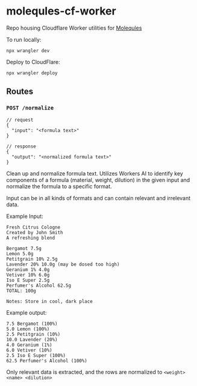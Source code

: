 # molequles-cf-worker

Repo housing Cloudflare Worker utilities for [Molequles](https://molequles.app) 

To run locally: 
```
npx wrangler dev
```

Deploy to CloudFlare:
```
npx wrangler deploy
```

## Routes

### `POST /normalize`

```
// request
{
  "input": "<formula text>"
}

// response
{
  "output": "<normalized formula text>"
}
```

Clean up and normalize formula text. Utilizes Workers AI to identify key components of a formula (material, weight, dilution) in the given input and normalize the formula to a specific format.

Input can be in all kinds of formats and can contain relevant and irrelevant data.

Example Input:
```
Fresh Citrus Cologne
Created by John Smith
A refreshing blend

Bergamot 7.5g
Lemon 5.0g
Petitgrain 10% 2.5g
Lavender 20% 10.0g (may be dosed too high)
Geranium 1% 4.0g
Vetiver 10% 6.0g
Iso E Super 2.5g
Perfumer's Alcohol 62.5g
TOTAL: 100g

Notes: Store in cool, dark place
```

Example output:
```
7.5 Bergamot (100%)
5.0 Lemon (100%)
2.5 Petitgrain (10%)
10.0 Lavender (20%)
4.0 Geranium (1%)
6.0 Vetiver (10%)
2.5 Iso E Super (100%)
62.5 Perfumer's Alcohol (100%)
```

Only relevant data is extracted, and the rows are normalized to `<weight> <name> <dilution>`
